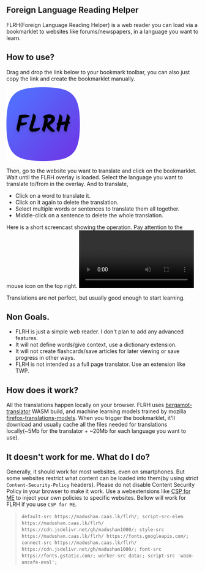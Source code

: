 ## Foreign Language Reading Helper
FLRH(Foreign Language Reading Helper) is a web reader you can load via a bookmarklet to websites like forums/newspapers, in a language you want to learn.

## How to use?
Drag and drop the link below to your bookmark toolbar, you can also just copy the link and create the bookmarklet manually. 

[<img src="icon-192.png" alt="FLRH">](javascript:%28function%28%29{window.FLRHrootURL='https://madushan.caas.lk/flrh';document.getElementsByTagName%28'body'%29[0].appendChild%28document.createElement%28'script'%29%29.setAttribute%28'src',window.FLRHrootURL+'/bookmarklet.js'%29}%29%28%29;)

Then, go to the website you want to translate and click on the bookmarklet. Wait until the FLRH overlay is loaded. Select the language you want to translate to/from in the overlay. And to translate,

* Click on a word to translate it.
* Click on it again to delete the translation.
* Select multiple words or sentences to translate them all together.
* Middle-click on a sentence to delete the whole translation.

Here is a short screencast showing the operation. Pay attention to the mouse icon on the top right. 
<video src="screencast.mp4"> </video>

Translations are not perfect, but usually good enough to start learning.

## Non Goals.
* FLRH is just a simple web reader. I don't plan to add any advanced features.
* It will not define words/give context, use a dictionary extension.
* It will not create flashcards/save articles for later viewing or save progress in other ways.
* FLRH is not intended as a full page translator. Use an extension like TWP.


## How does it work?
All the translations happen locally on your browser. FLRH uses [bergamot-translator](https://github.com/browsermt/bergamot-translator) WASM build, and machine learning models trained by mozilla [firefox-translations-models](https://github.com/mozilla/firefox-translations-models/). When you trigger the bookmarklet, it'll download and usually cache all the files needed for translations locally(~5Mb for the translator + ~20Mb for each language you want to use).

## It doesn't work for me. What do I do?
Generally, it should work for most websites, even on smartphones. But some websites restrict what content can be loaded into them(by using strict `Content-Security-Policy` headers). Please do not disable Content Security Policy in your browser to make it work. Use a webextensions like [CSP for ME](https://addons.mozilla.org/en-US/firefox/addon/csp-for-me/) to inject your own policies to specific websites. Bellow will work for FLRH if you use `CSP for ME`.

>```default-src https://madushan.caas.lk/flrh/; script-src-elem https://madushan.caas.lk/flrh/ https://cdn.jsdelivr.net/gh/madushan1000/; style-src https://madushan.caas.lk/flrh/ https://fonts.googleapis.com/; connect-src https://madushan.caas.lk/flrh/ https://cdn.jsdelivr.net/gh/madushan1000/; font-src https://fonts.gstatic.com/; worker-src data:; script-src 'wasm-unsafe-eval';```
